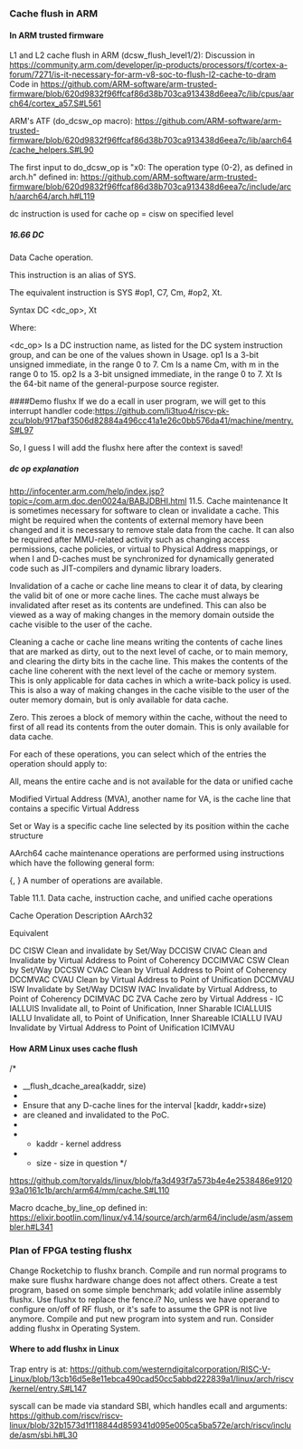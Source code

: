 ### Cache flush in ARM
#### In ARM trusted firmware
L1 and L2 cache flush in ARM (dcsw_flush_level1/2):
Discussion in https://community.arm.com/developer/ip-products/processors/f/cortex-a-forum/7271/is-it-necessary-for-arm-v8-soc-to-flush-l2-cache-to-dram
Code in https://github.com/ARM-software/arm-trusted-firmware/blob/620d9832f96ffcaf86d38b703ca913438d6eea7c/lib/cpus/aarch64/cortex_a57.S#L561

ARM's ATF (do_dcsw_op macro): https://github.com/ARM-software/arm-trusted-firmware/blob/620d9832f96ffcaf86d38b703ca913438d6eea7c/lib/aarch64/cache_helpers.S#L90

The first input to do_dcsw_op is "x0: The operation type (0-2), as defined in arch.h" defined in:
https://github.com/ARM-software/arm-trusted-firmware/blob/620d9832f96ffcaf86d38b703ca913438d6eea7c/include/arch/aarch64/arch.h#L119

dc instruction is used for cache op = cisw on specified level

##### 16.66 DC
Data Cache operation.

This instruction is an alias of SYS.

The equivalent instruction is SYS #op1, C7, Cm, #op2, Xt.

Syntax
DC <dc_op>, Xt

Where:

<dc_op>
Is a DC instruction name, as listed for the DC system instruction group, and can be one of the values shown in Usage.
op1
Is a 3-bit unsigned immediate, in the range 0 to 7.
Cm
Is a name Cm, with m in the range 0 to 15.
op2
Is a 3-bit unsigned immediate, in the range 0 to 7.
Xt
Is the 64-bit name of the general-purpose source register.

####Demo flushx
If we do a ecall in user program, we will get to this interrupt handler code:https://github.com/li3tuo4/riscv-pk-zcu/blob/917baf3506d82884a496cc41a1e26c0bb576da41/machine/mentry.S#L97

So, I guess I will add the flushx here after the context is saved!

##### dc op explanation
http://infocenter.arm.com/help/index.jsp?topic=/com.arm.doc.den0024a/BABJDBHI.html
11.5. Cache maintenance
It is sometimes necessary for software to clean or invalidate a cache. This might be required when the contents of external memory have been changed and it is necessary to remove stale data from the cache. It can also be required after MMU-related activity such as changing access permissions, cache policies, or virtual to Physical Address mappings, or when I and D-caches must be synchronized for dynamically generated code such as JIT-compilers and dynamic library loaders.

Invalidation of a cache or cache line means to clear it of data, by clearing the valid bit of one or more cache lines. The cache must always be invalidated after reset as its contents are undefined. This can also be viewed as a way of making changes in the memory domain outside the cache visible to the user of the cache.

Cleaning a cache or cache line means writing the contents of cache lines that are marked as dirty, out to the next level of cache, or to main memory, and clearing the dirty bits in the cache line. This makes the contents of the cache line coherent with the next level of the cache or memory system. This is only applicable for data caches in which a write-back policy is used. This is also a way of making changes in the cache visible to the user of the outer memory domain, but is only available for data cache.

Zero. This zeroes a block of memory within the cache, without the need to first of all read its contents from the outer domain. This is only available for data cache.

For each of these operations, you can select which of the entries the operation should apply to:

All, means the entire cache and is not available for the data or unified cache

Modified Virtual Address (MVA), another name for VA, is the cache line that contains a specific Virtual Address

Set or Way is a specific cache line selected by its position within the cache structure

AArch64 cache maintenance operations are performed using instructions which have the following general form:

  <cache> <operation>{, <Xt>}
A number of operations are available.

Table 11.1. Data cache, instruction cache, and unified cache operations

Cache	Operation	Description	
AArch32

Equivalent

DC	CISW	Clean and invalidate by Set/Way	DCCISW
CIVAC	Clean and Invalidate by Virtual Address to Point of Coherency	DCCIMVAC
CSW	Clean by Set/Way	DCCSW
CVAC	Clean by Virtual Address to Point of Coherency	DCCMVAC
CVAU	Clean by Virtual Address to Point of Unification	DCCMVAU
ISW	Invalidate by Set/Way	DCISW
IVAC	Invalidate by Virtual Address, to Point of Coherency	DCIMVAC
DC	ZVA	Cache zero by Virtual Address	-
IC	IALLUIS	Invalidate all, to Point of Unification, Inner Sharable	ICIALLUIS
IALLU	Invalidate all, to Point of Unification, Inner Shareable	ICIALLU
IVAU	Invalidate by Virtual Address to Point of Unification	ICIMVAU

#### How ARM Linux uses cache flush
/*
 *	__flush_dcache_area(kaddr, size)
 *
 *	Ensure that any D-cache lines for the interval [kaddr, kaddr+size)
 *	are cleaned and invalidated to the PoC.
 *
 *	- kaddr   - kernel address
 *	- size    - size in question
 */
 
https://github.com/torvalds/linux/blob/fa3d493f7a573b4e4e2538486e912093a0161c1b/arch/arm64/mm/cache.S#L110

Macro dcache_by_line_op defined in:
https://elixir.bootlin.com/linux/v4.14/source/arch/arm64/include/asm/assembler.h#L341


### Plan of FPGA testing flushx
Change Rocketchip to flushx branch.
Compile and run normal programs to make sure flushx hardware change does not affect others.
Create a test program, based on some simple benchmark; add volatile inline assembly flushx. Use flushx to replace the fence.i? No, unless we have operand to configure on/off of RF flush, or it's safe to assume the GPR is not live anymore.
Compile and put new program into system and run.
Consider adding flushx in Operating System.

#### Where to add flushx in Linux
Trap entry is at:
https://github.com/westerndigitalcorporation/RISC-V-Linux/blob/13cb16d5e8e11ebca490cad50cc5abbd222839a1/linux/arch/riscv/kernel/entry.S#L147

syscall can be made via standard SBI, which handles ecall and arguments:
https://github.com/riscv/riscv-linux/blob/32b1573d1f118844d859341d095e005ca5ba572e/arch/riscv/include/asm/sbi.h#L30

